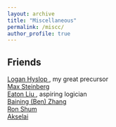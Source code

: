```yaml
---
layout: archive
title: "Miscellaneous"
permalink: /miscc/
author_profile: true
---
```


Friends
------
<a href="https://loganhyslop.github.io"> Logan Hyslop </a>, my great precursor <br>
<a href="https://max.steinbergfour.com/"> Max Steinberg </a> <br>
<a href="https://amgminequality.github.io/"> Eaton Liu </a>, aspiring logician <br>
<a href="http://bzhangbp.student.ust.hk/"> Baining (Ben) Zhang </a> <br>
<a href= "https://teinc3.github.io/"> Ron Shum </a> <br>
<a href= "https://akselai.github.io/"> Akselai </a> <br>
